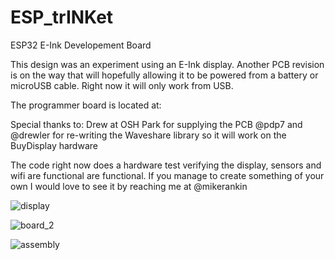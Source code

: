 # ESP_trINKet
ESP32 E-Ink Developement Board

This design was an experiment using an E-Ink display. Another PCB revision is on the way that will hopefully allowing it to be powered from a battery or microUSB cable. Right now it will only work from USB. 

The programmer board is located at:


Special thanks to:
Drew at OSH Park for supplying the PCB @pdp7
and @drewler for re-writing the Waveshare library so it will work on the BuyDisplay hardware

The code right now does a hardware test verifying the display, sensors and wifi are functional are functional. If you manage to create something of your own I would love to see it by reaching me at @mikerankin

![display](https://user-images.githubusercontent.com/4991664/33353117-8969f55e-d482-11e7-8010-1b8fbf2f1f35.JPG)

![board_2](https://user-images.githubusercontent.com/4991664/33353094-6a2e7606-d482-11e7-9fb7-a56746ce1dfd.JPG)

![assembly](https://user-images.githubusercontent.com/4991664/33353107-7d090552-d482-11e7-82af-a5f182c3e1cd.JPG)

